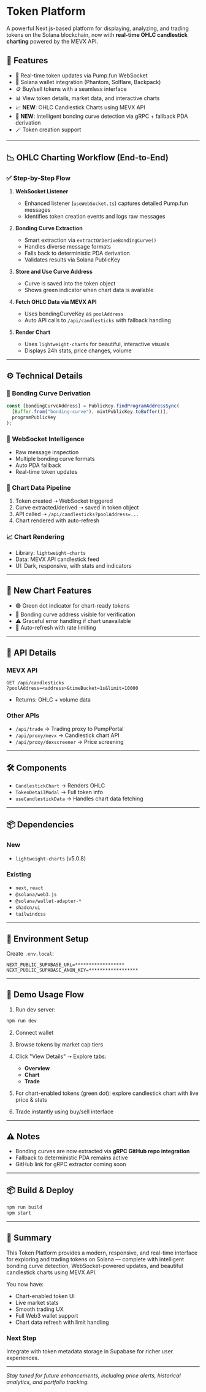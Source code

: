 # Token Platform

A powerful Next.js-based platform for displaying, analyzing, and trading tokens on the Solana blockchain, now with **real-time OHLC candlestick charting** powered by the MEVX API.


## 🚀 Features

* 🔁 Real-time token updates via Pump.fun WebSocket
* 🔐 Solana wallet integration (Phantom, Solflare, Backpack)
* 🪙 Buy/sell tokens with a seamless interface
* 📊 View token details, market data, and interactive charts
* 📈 **NEW**: OHLC Candlestick Charts using MEVX API
* 🧠 **NEW**: Intelligent bonding curve detection via gRPC + fallback PDA derivation
* 🪄 Token creation support

---

## 📉 OHLC Charting Workflow (End-to-End)

### ✅ Step-by-Step Flow

1. **WebSocket Listener**

   * Enhanced listener (`useWebSocket.ts`) captures detailed Pump.fun messages
   * Identifies token creation events and logs raw messages

2. **Bonding Curve Extraction**

   * Smart extraction via `extractOrDeriveBondingCurve()`
   * Handles diverse message formats
   * Falls back to deterministic PDA derivation
   * Validates results via Solana PublicKey

3. **Store and Use Curve Address**

   * Curve is saved into the token object
   * Shows green indicator when chart data is available

4. **Fetch OHLC Data via MEVX API**

   * Uses bondingCurveKey as `poolAddress`
   * Auto API calls to `/api/candlesticks` with fallback handling

5. **Render Chart**

   * Uses `lightweight-charts` for beautiful, interactive visuals
   * Displays 24h stats, price changes, volume

---

## ⚙️ Technical Details

### 🔗 Bonding Curve Derivation

```ts
const [bondingCurveAddress] = PublicKey.findProgramAddressSync(
  [Buffer.from("bonding-curve"), mintPublicKey.toBuffer()],
  programPublicKey
);
```

### 🧠 WebSocket Intelligence

* Raw message inspection
* Multiple bonding curve formats
* Auto PDA fallback
* Real-time token updates

### 📡 Chart Data Pipeline

1. Token created ➝ WebSocket triggered
2. Curve extracted/derived ➝ saved in token object
3. API called ➝ `/api/candlesticks?poolAddress=...`
4. Chart rendered with auto-refresh

### 📈 Chart Rendering

* Library: `lightweight-charts`
* Data: MEVX API candlestick feed
* UI: Dark, responsive, with stats and indicators

---

## 🧪 New Chart Features

* 🟢 Green dot indicator for chart-ready tokens
* 🧾 Bonding curve address visible for verification
* ⚠️ Graceful error handling if chart unavailable
* 🔁 Auto-refresh with rate limiting

---

## 🔌 API Details

### MEVX API

```
GET /api/candlesticks
?poolAddress=<address>&timeBucket=1s&limit=10000
```

* Returns: OHLC + volume data

### Other APIs

* `/api/trade` → Trading proxy to PumpPortal
* `/api/proxy/mevx` → Candlestick chart API
* `/api/proxy/dexscreener` → Price screening

---

## 🛠️ Components

* `CandlestickChart` → Renders OHLC
* `TokenDetailModal` → Full token info
* `useCandlestickData` → Handles chart data fetching

---

## 📦 Dependencies

### New

* `lightweight-charts` (v5.0.8)

### Existing

* `next`, `react`
* `@solana/web3.js`
* `@solana/wallet-adapter-*`
* `shadcn/ui`
* `tailwindcss`

---

## 🔐 Environment Setup

Create `.env.local`:

```env
NEXT_PUBLIC_SUPABASE_URL=******************
NEXT_PUBLIC_SUPABASE_ANON_KEY=******************
```

---

## 🧪 Demo Usage Flow

1. Run dev server:

```bash
npm run dev
```

2. Connect wallet
3. Browse tokens by market cap tiers
4. Click "View Details" ➝ Explore tabs:

   * **Overview**
   * **Chart**
   * **Trade**
5. For chart-enabled tokens (green dot): explore candlestick chart with live price & stats
6. Trade instantly using buy/sell interface

---

## ⚠️ Notes

* Bonding curves are now extracted via **gRPC GitHub repo integration**
* Fallback to deterministic PDA remains active
* GitHub link for gRPC extractor coming soon

---

## 📦 Build & Deploy

```bash
npm run build
npm start
```

---

## 🧠 Summary

This Token Platform provides a modern, responsive, and real-time interface for exploring and trading tokens on Solana — complete with intelligent bonding curve detection, WebSocket-powered updates, and beautiful candlestick charts using MEVX API.

You now have:

* Chart-enabled token UI
* Live market stats
* Smooth trading UX
* Full Web3 wallet support
* Chart data refresh with limit handling

### Next Step

Integrate with token metadata storage in Supabase for richer user experiences.

---

*Stay tuned for future enhancements, including price alerts, historical analytics, and portfolio tracking.*
